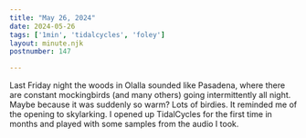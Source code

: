 ```yaml
---
title: "May 26, 2024"
date: 2024-05-26
tags: ['1min', 'tidalcycles', 'foley']
layout: minute.njk
postnumber: 147

---
```



Last Friday night the woods in Olalla sounded like Pasadena, where there are constant mockingbirds (and many others) going intermittently all night. Maybe because it was suddenly so warm? Lots of birdies. It reminded me of the opening to skylarking. I opened up TidalCycles for the first time in months and played with some samples from the audio I took. 





